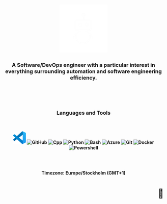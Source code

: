<p>
  <h1 align="center"><b> <img src="https://github.com/Wesztman/Wesztman/blob/main/westman-white.png?raw=true" alt="" width="150"></h1>
</p>

<p>
  <h3 align="center">A Software/DevOps engineer with a particular interest in everything surrounding automation and software engineering efficiency.</p></h3>
<br />

<br />
<br />
<p>
<h3 align="center"> Languages and Tools</h3>
</p>
<br />
<p align="center">
<img alt="Visual Studio Code" width="40px" src="https://raw.githubusercontent.com/github/explore/80688e429a7d4ef2fca1e82350fe8e3517d3494d/topics/visual-studio-code/visual-studio-code.png" />
<img alt="GitHub" width="40px" src="https://github.com/YuriDevAT/YuriDevAT/blob/main/github_.png" /> 
<img alt="Cpp" width="40px" src="https://github.com/isocpp/logos/blob/master/cpp_logo.png" />
<img alt="Python" width="40px" src="https://github.com/gilbarbara/logos/blob/master/logos/python.svg" />
<img alt="Bash" width="40px" src="https://github.com/gilbarbara/logos/blob/master/logos/bash-icon.svg" />
<img alt="Azure" width="40px" src="https://github.com/gilbarbara/logos/blob/master/logos/microsoft-azure.svg" />
<img alt="Git" width="40px" src="https://github.com/gilbarbara/logos/blob/master/logos/git-icon.svg" />
<img alt="Docker" width="40px" src="https://github.com/gilbarbara/logos/blob/master/logos/docker-icon.svg" />
<img alt="Powershell" width="40px" src="https://upload.wikimedia.org/wikipedia/commons/2/2f/PowerShell_5.0_icon.png" />
<!--<a href="https://www.figma.com/" target="_blank"> <img src="https://www.vectorlogo.zone/logos/figma/figma-icon.svg" alt="figma" width="40" height="40"/> </a>-->
   </p>
<br />
<br />

<p align="center">
Timezone: Europe/Stockholm (GMT+1)
</p>

<p>
  <h1 align="right"><b>🦆<img src="" alt="" width="100"></h1>
</p>

<!--
Software Developer with work experience in C++, Python, Powershell, Bash, Linux, Azure as well as a substantial passion for everything surrounding DevOps.
-->

<!--
**Wesztman/Wesztman** is a ✨ _special_ ✨ repository because its `README.md` (this file) appears on your GitHub profile.

Here are some ideas to get you started:

- 🔭 I’m currently working on ...
- 🌱 I’m currently learning ...
- 👯 I’m looking to collaborate on ...
- 🤔 I’m looking for help with ...
- 💬 Ask me about ...
- 📫 How to reach me: ...
- 😄 Pronouns: ...
- ⚡ Fun fact: ...
-->

